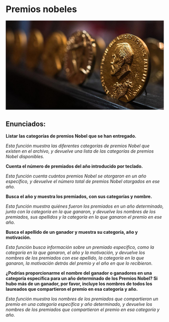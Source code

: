 # Premios nobeles 
![Premios nobeles](https://github.com/madand1/proyecto_json/blob/main/premio_nobel.jpg?raw=true)
## Enunciados:

**Listar las categorías de premios Nobel que se han entregado.**

_Esta función muestra las diferentes categorías de premios Nobel que existen en el archivo, y devuelve una lista de las categorías de premios Nobel disponibles._

**Cuenta el número de premiados del año introducido por teclado.**

_Esta función cuenta cuántos premios Nobel se otorgaron en un año específico, y devuelve el número total de premios Nobel otorgados en ese año._

**Busca el año y muestra los premiados, con sus categorías y nombre.**

_Esta función muestra quiénes fueron los premiados en un año determinado, junto con la categoría en la que ganaron, y devuelve los nombres de los premiados, sus apellidos y la categoría en la que ganaron el premio en ese año._

**Busca el apellido de un ganador y muestra su categoría, año y motivación.**

_Esta función busca información sobre un premiado específico, como la categoría en la que ganaron, el año y la motivación, y devuelve los nombres de los premiados con ese apellido, la categoría en la que ganaron, la motivación detrás del premio y el año en que lo recibieron._

**¿Podrías proporcionarme el nombre del ganador o ganadores en una categoría específica para un año determinado de los Premios Nobel? Si hubo más de un ganador, por favor, incluye los nombres de todos los laureados que compartieron el premio en esa categoría y año.**

_Esta función muestra los nombres de los premiados que compartieron un premio en una categoría específica y año determinado, y devuelve los nombres de los premiados que compartieron el premio en esa categoría y año._


